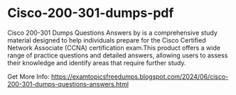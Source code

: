 # Cisco-200-301-dumps-pdf
Cisco 200-301 Dumps Questions Answers by is a comprehensive study material designed to help individuals prepare for the Cisco Certified Network Associate (CCNA) certification exam.This product offers a wide range of practice questions and detailed answers, allowing users to assess their knowledge and identify areas that require further study.

Get More Info: https://examtopicsfreedumps.blogspot.com/2024/06/cisco-200-301-dumps-questions-answers.html
